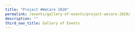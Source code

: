 ```yaml
---
title: "Project #WeCare 2020"
permalink: /events/gallery-of-events/project-wecare-2020/
description: ""
third_nav_title: Gallery of Events
---
```

